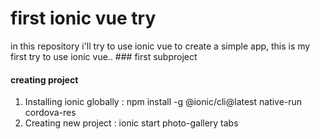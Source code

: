 # first ionic vue try
in this repository i'll try to use ionic vue to create a simple app,
this is my first try to use ionic vue..
### first subproject
#### creating project
1. Installing ionic globally : npm install -g @ionic/cli@latest native-run cordova-res
2. Creating new project : ionic start <name>photo-gallery tabs <template>--type vue <options>--capacitor
3. installing "@capacitor/camera": "^4.0.1", "@capacitor/haptics": "4.0.1", "@capacitor/keyboard", "@capacitor/status-bar", "@capacitor/storage"
#### customizing project
1. change tab2 view layout, adding gallerie field and take picture button
##### ion-page
this is the main page component
##### ion-header
this is the header component
##### ion-content
this is the content component
##### ion-toolbar
this is the toolbar component
##### ion-title
this is the title component
##### ion-tab-bar
this is the tab bar component
##### ion-fab
this is the floating action button container component
##### ion-fab-button
this is the floating action button component
##### ion-icon
this is the icon component